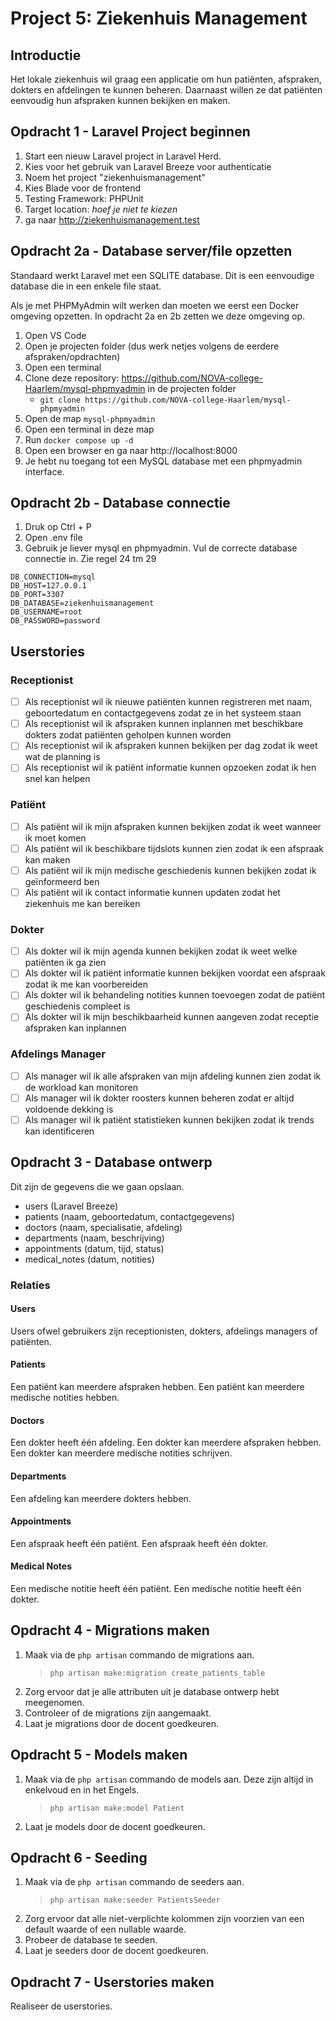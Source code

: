 # Project 5: Ziekenhuis Management

## Introductie

Het lokale ziekenhuis wil graag een applicatie om hun patiënten, afspraken, dokters en afdelingen te kunnen beheren. Daarnaast willen ze dat patiënten eenvoudig hun afspraken kunnen bekijken en maken.

## Opdracht 1 - Laravel Project beginnen

1. Start een nieuw Laravel project in Laravel Herd.
2. Kies voor het gebruik van Laravel Breeze voor authenticatie
3. Noem het project "ziekenhuismanagement"
4. Kies Blade voor de frontend
5. Testing Framework: PHPUnit
6. Target location: _hoef je niet te kiezen_
7. ga naar http://ziekenhuismanagement.test

## Opdracht 2a - Database server/file opzetten

Standaard werkt Laravel met een SQLITE database. Dit is een eenvoudige database die in een enkele file staat.

Als je met PHPMyAdmin wilt werken dan moeten we eerst een Docker omgeving opzetten. In opdracht 2a en 2b zetten we deze omgeving op.

1. Open VS Code
2. Open je projecten folder (dus werk netjes volgens de eerdere afspraken/opdrachten)
3. Open een terminal
4. Clone deze repository: https://github.com/NOVA-college-Haarlem/mysql-phpmyadmin in de projecten folder
    - `git clone https://github.com/NOVA-college-Haarlem/mysql-phpmyadmin`
5. Open de map `mysql-phpmyadmin`
6. Open een terminal in deze map
7. Run `docker compose up -d`
8. Open een browser en ga naar http://localhost:8000
9. Je hebt nu toegang tot een MySQL database met een phpmyadmin interface.

## Opdracht 2b - Database connectie

1. Druk op Ctrl + P
2. Open .env file
3. Gebruik je liever mysql en phpmyadmin. Vul de correcte database connectie in. Zie regel 24 tm 29
```
DB_CONNECTION=mysql
DB_HOST=127.0.0.1
DB_PORT=3307
DB_DATABASE=ziekenhuismanagement
DB_USERNAME=root
DB_PASSWORD=password
```

## Userstories

### Receptionist
- [ ] Als receptionist wil ik nieuwe patiënten kunnen registreren met naam, geboortedatum en contactgegevens zodat ze in het systeem staan
- [ ] Als receptionist wil ik afspraken kunnen inplannen met beschikbare dokters zodat patiënten geholpen kunnen worden
- [ ] Als receptionist wil ik afspraken kunnen bekijken per dag zodat ik weet wat de planning is
- [ ] Als receptionist wil ik patiënt informatie kunnen opzoeken zodat ik hen snel kan helpen

### Patiënt
- [ ] Als patiënt wil ik mijn afspraken kunnen bekijken zodat ik weet wanneer ik moet komen
- [ ] Als patiënt wil ik beschikbare tijdslots kunnen zien zodat ik een afspraak kan maken
- [ ] Als patiënt wil ik mijn medische geschiedenis kunnen bekijken zodat ik geïnformeerd ben
- [ ] Als patiënt wil ik contact informatie kunnen updaten zodat het ziekenhuis me kan bereiken

### Dokter
- [ ] Als dokter wil ik mijn agenda kunnen bekijken zodat ik weet welke patiënten ik ga zien
- [ ] Als dokter wil ik patiënt informatie kunnen bekijken voordat een afspraak zodat ik me kan voorbereiden
- [ ] Als dokter wil ik behandeling notities kunnen toevoegen zodat de patiënt geschiedenis compleet is
- [ ] Als dokter wil ik mijn beschikbaarheid kunnen aangeven zodat receptie afspraken kan inplannen

### Afdelings Manager
- [ ] Als manager wil ik alle afspraken van mijn afdeling kunnen zien zodat ik de workload kan monitoren
- [ ] Als manager wil ik dokter roosters kunnen beheren zodat er altijd voldoende dekking is
- [ ] Als manager wil ik patiënt statistieken kunnen bekijken zodat ik trends kan identificeren

## Opdracht 3 - Database ontwerp

Dit zijn de gegevens die we gaan opslaan.
- users (Laravel Breeze)
- patients (naam, geboortedatum, contactgegevens)
- doctors (naam, specialisatie, afdeling)
- departments (naam, beschrijving)
- appointments (datum, tijd, status)
- medical_notes (datum, notities)

### Relaties

#### Users
Users ofwel gebruikers zijn receptionisten, dokters, afdelings managers of patiënten.

#### Patients
Een patiënt kan meerdere afspraken hebben.
Een patiënt kan meerdere medische notities hebben.

#### Doctors
Een dokter heeft één afdeling.
Een dokter kan meerdere afspraken hebben.
Een dokter kan meerdere medische notities schrijven.

#### Departments
Een afdeling kan meerdere dokters hebben.

#### Appointments
Een afspraak heeft één patiënt.
Een afspraak heeft één dokter.

#### Medical Notes
Een medische notitie heeft één patiënt.
Een medische notitie heeft één dokter.

## Opdracht 4 - Migrations maken

1. Maak via de `php artisan` commando de migrations aan. 
    > `php artisan make:migration create_patients_table`
2. Zorg ervoor dat je alle attributen uit je database ontwerp hebt meegenomen.
3. Controleer of de migrations zijn aangemaakt.
4. Laat je migrations door de docent goedkeuren.

## Opdracht 5 - Models maken

1. Maak via de `php artisan` commando de models aan. Deze zijn altijd in enkelvoud en in het Engels.
   > `php artisan make:model Patient`
2. Laat je models door de docent goedkeuren.

## Opdracht 6 - Seeding

1. Maak via de `php artisan` commando de seeders aan.
    > `php artisan make:seeder PatientsSeeder`
2. Zorg ervoor dat alle niet-verplichte kolommen zijn voorzien van een default waarde of een nullable waarde.
3. Probeer de database te seeden.
4. Laat je seeders door de docent goedkeuren.

## Opdracht 7 - Userstories maken

Realiseer de userstories.